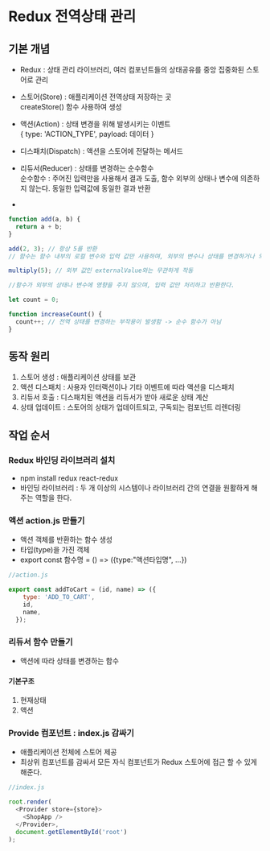 # Redux 전역상태 관리
## 기본 개념
- Redux : 상태 관리 라이브러리, 여러 컴포넌트들의 상태공유를 중앙 집중화된 스토어로 관리

- 스토어(Store) : 애플리케이션 전역상태 저장하는 곳
<br/>createStore() 함수 사용하여 생성

- 액션(Action) : 상태 변경을 위해 발생시키는 이벤트
<br/> { type: 'ACTION_TYPE', payload: 데이터 }

- 디스패치(Dispatch) : 액션을 스토어에 전달하는 메서드

- 리듀서(Reducer) : 상태를 변경하는 순수함수
<br/> 순수함수 : 주어진 입력만을 사용해서 결과 도출, 함수 외부의 상태나 변수에 의존하지 않는다. 동일한 입력값에 동일한 결과 반환

- 
```js
function add(a, b) {
  return a + b;
}

add(2, 3); // 항상 5를 반환
// 함수는 함수 내부의 로컬 변수와 입력 값만 사용하며, 외부의 변수나 상태를 변경하거나 의존하지 않는다.
```
```js
multiply(5); // 외부 값인 externalValue와는 무관하게 작동

//함수가 외부의 상태나 변수에 영향을 주지 않으며, 입력 값만 처리하고 반환한다.

let count = 0;

function increaseCount() {
  count++; // 전역 상태를 변경하는 부작용이 발생함 -> 순수 함수가 아님
}
```


## 동작 원리

1. 스토어 생성 : 애플리케이션 상태를 보관
2. 액션 디스패치 : 사용자 인터랙션이나 기타 이벤트에 따라 액션을 디스패치
3. 리듀서 호출 : 디스패치된 액션을 리듀서가 받아 새로운 상태 계산
4. 상태 업데이트 : 스토어의 상태가 업데이트되고, 구독되는 컴포넌트 리렌더링

## 작업 순서

### Redux 바인딩 라이브러리 설치 
- npm install redux react-redux
- 바인딩 라이브러리 : 두 개 이상의 시스템이나 라이브러리 간의 연결을 원활하게 해주는 역할을 한다.

### 액션  action.js 만들기
- 액션 객체를 반환하는 함수 생성
-  타입(type)을 가진 객체 
- export const 함수명 = () => ({type:"액션타입명", ...})
```js
//action.js

export const addToCart = (id, name) => ({
    type: 'ADD_TO_CART',
    id,
    name,
  });
```

### 리듀서 함수 만들기
- 액션에 따라 상태를 변경하는 함수

#### 기본구조 
1. 현재상태 
2. 액션


### Provide 컴포넌트 : index.js 감싸기
- 애플리케이션 전체에 스토어 제공
- 최상위 컴포넌트를 감싸서 모든 자식 컴포넌트가 Redux 스토어에 접근 할 수 있게 해준다.

```js
//index.js

root.render(
  <Provider store={store}> 
    <ShopApp />
  </Provider>,
  document.getElementById('root')
);
```


